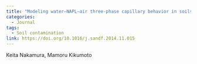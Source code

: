 ```yaml
---
title: "Modeling water–NAPL–air three-phase capillary behavior in soils"
categories:
  - Journal
tags:
  - Soil contamination
link: https://doi.org/10.1016/j.sandf.2014.11.015
---
```


Keita Nakamura, Mamoru Kikumoto
